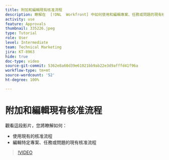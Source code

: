 ```yaml
---
title: 附加和編輯現有核准流程
description: 瞭解在  [!DNL  Workfront] 中如何使用和編輯專案、任務或問題的現有核准流程。
activity: use
feature: Approvals
thumbnail: 335226.jpeg
type: Tutorial
role: User
level: Intermediate
team: Technical Marketing
jira: KT-8963
hide: true
doc-type: video
source-git-commit: 5362e8a60d39e61021bb9ab22e3d9afffd41f96a
workflow-type: tm+mt
source-wordcount: '52'
ht-degree: 100%

---
```


# 附加和編輯現有核准流程

觀看這段影片，您將瞭解如何：

* 使用現有的核准流程
* 編輯特定專案、任務或問題的現有核准流程

>[!VIDEO](https://video.tv.adobe.com/v/335226/?quality=12&learn=on)

<!---
learn more URLS
--->

